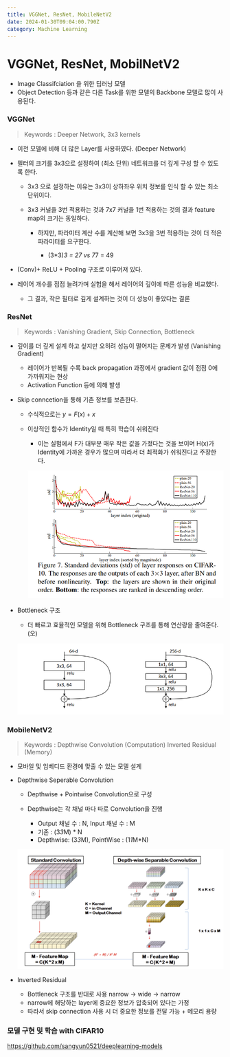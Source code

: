 ```yaml
---
title: VGGNet, ResNet, MobileNetV2
date: 2024-01-30T09:04:00.790Z
category: Machine Learning
---
```

# VGGNet, ResNet, MobilNetV2

* Image Classifciation 을 위한 딥러닝 모델
* Object Detection 등과 같은 다른 Task를 위한 모델의 Backbone 모델로 많이 사용된다.

### VGGNet

> K﻿eywords : Deeper Network, 3x3 kernels

* 이전 모델에 비해 더 많은 Layer를 사용하였다. (Deeper Network)
* 필터의 크기를 3x3으로 설정하여 (최소 단위) 네트워크를 더 깊게 구성 할 수 있도록 한다.

  * 3x3 으로 설정하는 이유는 3x3이 상하좌우 위치 정보를 인식 할 수 있는 최소 단위이다.
  * 3x3 커널을 3번 적용하는 것과 7x7 커널을 1번 적용하는 것의 결과 feature map의 크기는 동일하다.

    * 하지만, 파라미터 계산 수를 계산해 보면 3x3을 3번 적용하는 것이 더 적은 파라미터를 요구한다.

      * (3*3)*3 = 27 vs 7*7 = 49
* (Conv)+ ReLU + Pooling 구조로 이루어져 있다.
* 레이어 개수를 점점 늘려가며 실험을 해서 레이어의 깊이에 따른 성능을 비교했다.

  * 그 결과, 작은 필터로 깊게 설계하는 것이 더 성능이 좋았다는 결론

### ResNet

> K﻿eywords : Vanishing Gradient, Skip Connection, Bottleneck

* 깊이를 더 깊게 설계 하고 싶지만 오히려 성능이 떨어지는 문제가 발생 (Vanishing Gradient)

  * 레이어가 반복될 수록 back propagation 과정에서 gradient 값이 점점 0에 가까워지는 현상
  * Activation Function 등에 의해 발생
* Skip conncetion을 통해 기존 정보를 보존한다.

  * 수식적으로는 $y = F(x) + x$
  * 이상적인 함수가 Identity일 때 특히 학습이 쉬워진다

    * 이는 실험에서 F가 대부분 매우 작은 값을 가졌다는 것을 보이며 H(x)가 Identity에 가까운 경우가 많으며 따라서 더 최적화가 쉬워진다고 주장한다.

    ![Untitled](resnet_skip_connection.png)
* Bottleneck 구조

  * 더 빠르고 효율적인 모델을 위해 Bottleneck 구조를 통해 연산량을 줄여준다. (오)

  ![Untitled](resnet_bottleneck.png)

### MobileNetV2

> K﻿eywords : Depthwise Convolution (Computation) Inverted Residual (Memory)

* 모바일 및 임베디드 환경에 맞출 수 있는 모델 설계
* Depthwise Seperable Convolution

  * Depthwise + Pointwise Convolution으로 구성
  * Depthwise는 각 채널 마다 따로 Convolution을 진행

    * Output 채널 수 : N, Input 채널 수 : M
    * 기존 : (3*3*M) * N
    * Depthwise: (3*3*M), PointWise : (1*1*M*N)

  ![Untitled](mobilenet_depthwise.png)
* Inverted Residual

  * Bottleneck 구조를 반대로 사용 narrow → wide → narrow
  * narrow에 해당하는 layer에 중요한 정보가 압축되어 있다는 가정
  * 따라서 skip connection 사용 시 더 중요한 정보를 전달 가능 + 메모리 용량

### 모델 구현 및 학습 with CIFAR10

<https://github.com/sangyun0521/deeplearning-models>

<!-- notionvc: a3e53840-3e6b-4abe-af5e-91ab0c22903b -->

<!--EndFragment-->